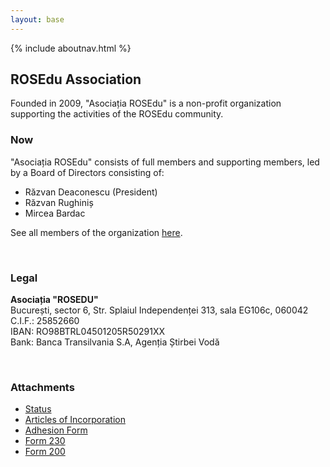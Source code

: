 ```yaml
---
layout: base
---
```


{% include aboutnav.html %}

## ROSEdu Association

Founded in 2009, "Asociația ROSEdu" is a non-profit organization supporting the activities of the ROSEdu community.

### Now

"Asociația ROSEdu" consists of full members and supporting members, led by a Board of Directors consisting of:

 * Răzvan Deaconescu (President)
 * Răzvan Rughiniș
 * Mircea Bardac

See all members of the organization [here](https://docs.google.com/spreadsheet/pub?key=0Ai6_as_hLrdodHp5dGczTlNlLUtHNUVMT3NJMFJBMmc&output=html).

<br />

### Legal

**Asociația "ROSEDU"** <br />
București, sector 6, Str. Splaiul Independenței 313, sala EG106c, 060042 <br />
C.I.F.: 25852660 <br />
IBAN: RO98BTRL04501205R50291XX <br />
Bank: Banca Transilvania S.A, Agenția Știrbei Vodă <br />

<br />

### Attachments

 * [Status]({{site.basepath}}files/Asociatia_ROSEdu_Statut.pdf)
 * [Articles of Incorporation]({{site.basepath}}files/Asociatia_ROSEdu_Act_Constitutiv.pdf)
 * [Adhesion Form]({{site.basepath}}files/Asociatia-ROSEdu_Formular-de-adeziune.pdf)
 * [Form 230]({{site.basepath}}files/Decl_230_ROSEdu.pdf)
 * [Form 200]({{site.basepath}}files/Decl_200_ROSEdu.pdf)
